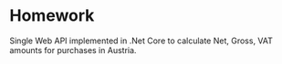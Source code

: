# Homework
Single Web API implemented in .Net Core to calculate Net, Gross, VAT amounts for purchases in Austria.
